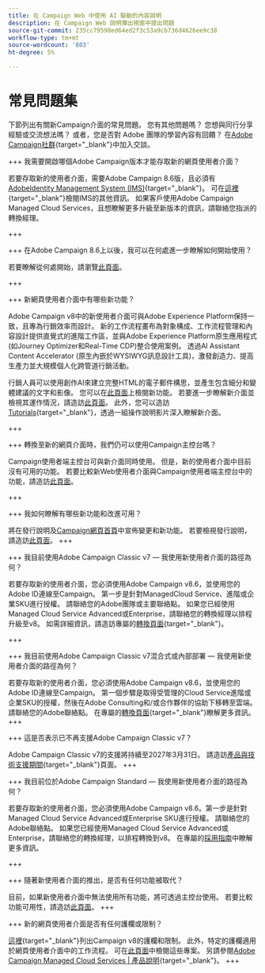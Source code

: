 ```yaml
---
title: 在 Campaign Web 中使用 AI 驅動的內容說明
description: 在 Campaign Web 說明彈出視窗中提出問題
source-git-commit: 235cc79598ed64ed2f3c53a9cb736d4626ee9c38
workflow-type: tm+mt
source-wordcount: '803'
ht-degree: 5%

---
```



# 常見問題集

下節列出有關新Campaign介面的常見問題。 您有其他問題嗎？ 您想與同行分享經驗或交流想法嗎？ 或者，您是否對 Adobe 團隊的學習內容有回饋？ 在[Adobe Campaign社群](https://experienceleaguecommunities.adobe.com/t5/adobe-campaign-classic-v7/ct-p/adobe-campaign-classic-community){target="_blank"}中加入交談。


+++ 我需要開啟哪個Adobe Campaign版本才能存取新的網頁使用者介面？

若要存取新的使用者介面，需要Adobe Campaign 8.6版，且必須有[AdobeIdentity Management System (IMS)](https://helpx.adobe.com/tw/enterprise/using/identity.html){target="_blank"}。 可在[這裡](https://experienceleague.adobe.com/en/docs/campaign/technotes-ac/tn-new/migrate-users-to-ims){target="_blank"}檢閱IMS的其他資訊。 如果客戶使用Adobe Campaign Managed Cloud Services，且想瞭解更多升級至新版本的資訊，請聯絡您指派的轉換經理。

+++

+++ 在Adobe Campaign 8.6上以後，我可以在何處進一步瞭解如何開始使用？

若要瞭解從何處開始，請瀏覽[此頁面](../get-started/get-started.md)。

+++

+++ 新網頁使用者介面中有哪些新功能？

Adobe Campaign v8中的新使用者介面可與Adobe Experience Platform保持一致，且專為行銷效率而設計。 新的工作流程畫布為對象構成、工作流程管理和內容設計提供直覺式的進階工作區，並與Adobe Experience Platform原生應用程式(如Journey Optimizer和Real-Time CDP)整合使用案例。  透過AI Assistant Content Accelerator (原生內嵌於WYSIWYG訊息設計工具)，激發創造力、提高生產力並大規模個人化跨管道行銷活動。

行銷人員可以使用創作AI來建立完整HTML的電子郵件構思，並產生包含細分和變體建議的文字和影像。 您可以在[此頁面](../rn/whats-new.md)上檢閱新功能。 若要進一步瞭解新介面並檢視其運作情況，請造訪[此頁面](../get-started/user-interface.md)。 此外，您可以造訪[Tutorials](https://experienceleague.adobe.com/en/docs/campaign-web-learn/tutorials/overview){target="_blank"}，透過一組操作說明影片深入瞭解新介面。

+++

+++  轉換至新的網頁介面時，我們仍可以使用Campaign主控台嗎？

Campaign使用者端主控台可與新介面同時使用。 但是，新的使用者介面中目前沒有可用的功能。 若要比較新Web使用者介面與Campaign使用者端主控台中的功能，請造訪[此頁面](../get-started/capability-matrix.md)。

+++

+++ 我如何瞭解有哪些新功能和改進可用？

將在發行說明及[Campaign網頁首頁](../get-started/user-interface.md#user-interface-home)中宣佈變更和新功能。 若要檢視發行說明，請造訪[此頁面](../rn/release-notes.md)。
+++


+++  我目前使用Adobe Campaign Classic v7 — 我使用新使用者介面的路徑為何？

若要存取新的使用者介面，您必須使用Adobe Campaign v8.6，並使用您的Adobe ID連線至Campaign。 第一步是針對ManagedCloud Service、進階或企業SKU進行授權。 請聯絡您的Adobe團隊或主要聯絡點。 如果您已經使用Managed Cloud Service Advanced或Enterprise，請聯絡您的轉換經理以排程升級至v8。 如需詳細資訊，請造訪專屬的[轉換頁面](https://experienceleague.adobe.com/en/docs/campaign/campaign-v8/new/v7-to-v8){target="_blank"}。

+++

+++  我目前使用Adobe Campaign Classic v7混合式或內部部署 — 我使用新使用者介面的路徑為何？

若要存取新的使用者介面，您必須使用Adobe Campaign v8.6，並使用您的Adobe ID連線至Campaign。 第一個步驟是取得受管理的Cloud Service進階或企業SKU的授權，然後在Adobe Consulting和/或合作夥伴的協助下移轉至雲端。 請聯絡您的Adobe聯絡點。 在專屬的[轉換頁面](https://experienceleague.adobe.com/en/docs/campaign/campaign-v8/new/v7-to-v8){target="_blank"}瞭解更多資訊。
+++

+++ 這是否表示已不再支援Adobe Campaign Classic v7？

Adobe Campaign Classic v7的支援將持續至2027年3月31日。 請造訪[產品與技術支援期間](https://helpx.adobe.com/support/programs/eol-matrix.html){target="_blank"}頁面。
+++

+++ 我目前位於Adobe Campaign Standard — 我使用新使用者介面的路徑為何？

若要存取新的使用者介面，您必須使用Adobe Campaign v8.6。第一步是針對Managed Cloud Service Advanced或Enterprise SKU進行授權。 請聯絡您的Adobe聯絡點。 如果您已經使用Managed Cloud Service Advanced或Enterprise，請聯絡您的轉換經理，以排程轉換到v8。 在專屬的[採用指南](../../adoption/home.md)中瞭解更多資訊。

+++


+++ 隨著新使用者介面的推出，是否有任何功能被取代？

目前，如果新使用者介面中無法使用所有功能，將可透過主控台使用。 若要比較功能可用性，請造訪[此頁面](../get-started/capability-matrix.md)。
+++


+++ 新的網頁使用者介面是否有任何護欄或限制？

[這裡](https://experienceleague.adobe.com/en/docs/campaign/campaign-v8/releases/ac-guardrails){target="_blank"}列出Campaign v8的護欄和限制。 此外，特定的護欄適用於網頁使用者介面中的工作流程。 可在[此頁面](../get-started/guardrails.md)中檢閱這些專案。 另請參閱[Adobe Campaign Managed Cloud Services | 產品說明](https://helpx.adobe.com/tw/legal/product-descriptions/adobe-campaign-managed-cloud-services.html){target="_blank"}。
+++
